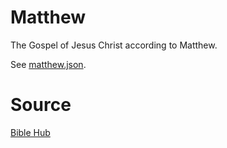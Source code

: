 # Matthew

The Gospel of Jesus Christ according to Matthew.

See [matthew.json](matthew.json).

# Source

[Bible Hub](https://biblehub.com/)
